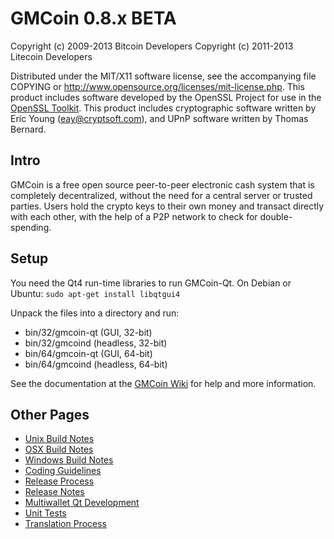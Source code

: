 GMCoin 0.8.x BETA
====================

Copyright (c) 2009-2013 Bitcoin Developers
Copyright (c) 2011-2013 Litecoin Developers

Distributed under the MIT/X11 software license, see the accompanying
file COPYING or http://www.opensource.org/licenses/mit-license.php.
This product includes software developed by the OpenSSL Project for use in the [OpenSSL Toolkit](http://www.openssl.org/). This product includes
cryptographic software written by Eric Young ([eay@cryptsoft.com](mailto:eay@cryptsoft.com)), and UPnP software written by Thomas Bernard.


Intro
---------------------
GMCoin is a free open source peer-to-peer electronic cash system that is
completely decentralized, without the need for a central server or trusted
parties.  Users hold the crypto keys to their own money and transact directly
with each other, with the help of a P2P network to check for double-spending.


Setup
---------------------
You need the Qt4 run-time libraries to run GMCoin-Qt. On Debian or Ubuntu:
	`sudo apt-get install libqtgui4`

Unpack the files into a directory and run:

- bin/32/gmcoin-qt (GUI, 32-bit)
- bin/32/gmcoind (headless, 32-bit)
- bin/64/gmcoin-qt (GUI, 64-bit)
- bin/64/gmcoind (headless, 64-bit)

See the documentation at the [GMCoin Wiki](http://gmcoin.info)
for help and more information.


Other Pages
---------------------
- [Unix Build Notes](build-unix.md)
- [OSX Build Notes](build-osx.md)
- [Windows Build Notes](build-msw.md)
- [Coding Guidelines](coding.md)
- [Release Process](release-process.md)
- [Release Notes](release-notes.md)
- [Multiwallet Qt Development](multiwallet-qt.md)
- [Unit Tests](unit-tests.md)
- [Translation Process](translation_process.md)
